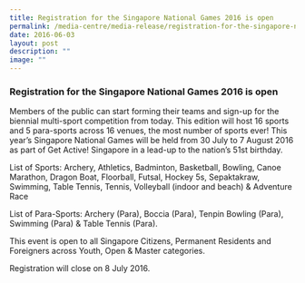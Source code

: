```yaml
---
title: Registration for the Singapore National Games 2016 is open
permalink: /media-centre/media-release/registration-for-the-singapore-national-games-2016-is-open/
date: 2016-06-03
layout: post
description: ""
image: ""
---
```

### **Registration for the Singapore National Games 2016 is open**

Members of the public can start forming their teams and sign-up for the biennial multi-sport competition from today. This edition will host 16 sports and 5 para-sports across 16 venues, the most number of sports ever! This year’s Singapore National Games will be held from 30 July to 7 August 2016 as part of Get Active! Singapore in a lead-up to the nation’s 51st birthday.  
  
List of Sports: Archery, Athletics, Badminton, Basketball, Bowling, Canoe Marathon, Dragon Boat, Floorball, Futsal, Hockey 5s, Sepaktakraw, Swimming, Table Tennis, Tennis, Volleyball (indoor and beach) & Adventure Race  
  
List of Para-Sports: Archery (Para), Boccia (Para), Tenpin Bowling (Para), Swimming (Para) & Table Tennis (Para).  
  
This event is open to all Singapore Citizens, Permanent Residents and Foreigners across Youth, Open & Master categories.  
  
Registration will close on 8 July 2016.